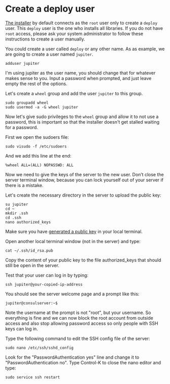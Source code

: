 # Create a deploy user

[The installer](https://github.com/consul/installer) by default connects as the `root` user only to create a `deploy` user. This `deploy` user is the one who installs all libraries. If you do not have `root` access, please ask your system administrator to follow these instructions to create a user manually.

You could create a user called `deploy` or any other name. As as example, we are going to create a user named `jupiter`.

  ```
  adduser jupiter
  ```

I'm using jupiter as the user name, you should change that for whatever makes sense to you. Input a password when prompted, and just leave empty the rest of the options.

Let's create a `wheel` group and add the user `jupiter` to this group.

  ```
  sudo groupadd wheel
  sudo usermod -a -G wheel jupiter
  ```

Now let's give sudo privileges to the `wheel` group and allow it to not use a password, this is important so that the installer doesn't get stalled waiting for a password.

First we open the sudoers file:
```
sudo visudo -f /etc/sudoers
```

And we add this line at the end:
```
%wheel ALL=(ALL) NOPASSWD: ALL
```

Now we need to give the keys of the server to the new user. Don’t close the server terminal window, because you can lock yourself out of your server if there is a mistake.

Let's create the necessary directory in the server to upload the public key:
```
su jupiter
cd ~
mkdir .ssh
cd .ssh
nano authorized_keys
```

Make sure you have [generated a public key](generating_ssh_key.md) in your local terminal.

Open another local terminal window (not in the server) and type:

```
cat ~/.ssh/id_rsa.pub
```

Copy the content of your public key to the file authorized_keys that should still be open in the server.

Test that your user can log in by typing:

  ```
  ssh jupiter@your-copied-ip-address
  ```

You should see the server welcome page and a prompt like this:

  ```
  jupiter@consulserver:~$
  ```

Note the username at the prompt is not "root", but your username. So everything is fine and we can now block the root account from outside access and also stop allowing password access so only people with SSH keys can log in.

Type the following command to edit the SSH config file of the server:

  ```
  sudo nano /etc/ssh/sshd_config
  ```

Look for the "PasswordAuthentication yes" line and change it to "PasswordAuthentication no". Type Control-K to close the nano editor and type:

  ```
  sudo service ssh restart
  ```
